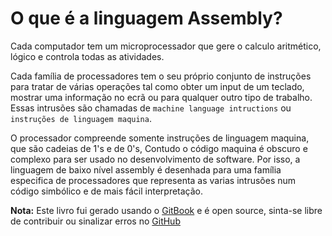 # O que é a linguagem Assembly?

Cada computador tem um microprocessador que gere o calculo aritmético, lógico e controla todas as atividades.

Cada família de processadores tem o seu próprio conjunto de instruções para tratar de várias operações tal como obter um input de um teclado, mostrar uma informação no ecrã ou para qualquer outro tipo de trabalho. Essas intrusões são chamadas de `machine language intructions` ou `instruções de linguagem maquina`.

O processador compreende somente instruções de linguagem maquina, que são cadeias de 1's e de 0's, Contudo o código maquina é obscuro e complexo para ser usado no desenvolvimento de software. Por isso, a linguagem de baixo nível assembly é desenhada para uma família especifica de processadores que representa as varias intrusões num código simbólico e de mais fácil interpretação.

**Nota:** Este livro fui gerado usando o [GitBook](http://gitbook.com) e é open source, sinta-se libre de contribuir ou sinalizar erros no [GitHub](http://github.com)